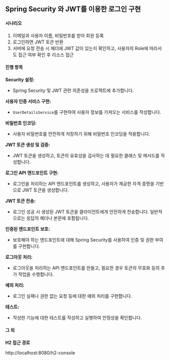 ## Spring Security 와 JWT를 이용한 로그인 구현



#### **시나리오**

1. 이메일과 사용자 이름, 비밀번호를 받아 회원 등록
2. 로그인하면 JWT 토큰 반환
3. 서버에 요청 전송 시 헤더에 JWT 값이 있는지 확인하고, 사용자의 Role에 따라서도 접근 여부 확인 후 리소스 접근



#### 진행 항목

**Security 설정:**

- Spring Security 및 JWT 관련 의존성을 프로젝트에 추가합니다.

**사용자 인증 서비스 구현:**

- `UserDetailsService`를 구현하여 사용자 정보를 가져오는 서비스를 작성합니다.

**비밀번호 인코딩:**

- 사용자 비밀번호를 안전하게 저장하기 위해 비밀번호 인코딩을 적용합니다.

**JWT 토큰 생성 및 검증:**

- JWT 토큰을 생성하고, 토큰의 유효성을 검사하는 데 필요한 클래스 및 메서드를 작성합니다.

**로그인 API 엔드포인트 구현:**

- 로그인을 처리하는 API 엔드포인트를 생성하고, 사용자가 제공한 자격 증명을 기반으로 JWT 토큰을 생성합니다.

**JWT 토큰 전송:**

- 로그인 성공 시 생성된 JWT 토큰을 클라이언트에게 안전하게 전송합니다. 일반적으로는 응답의 헤더나 본문에 포함됩니다.

**인증된 엔드포인트 보호:**

- 보호해야 하는 엔드포인트에 대해 Spring Security를 사용하여 인증 및 권한 부여를 구현합니다.

**로그아웃 처리:**

- 로그아웃을 처리하는 API 엔드포인트를 만들고, 필요한 경우 토큰의 무효화 등의 추가 작업을 수행합니다.

**예외 처리:**

- 로그인 실패나 권한 없는 요청 등에 대한 예외 처리를 구현합니다.

**테스트:**

- 작성한 기능에 대한 테스트를 작성하고 실행하여 안정성을 확인합니다.



#### 그 외

**H2 접근 경로**

http://localhost:8080/h2-console
